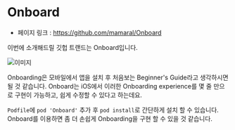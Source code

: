 # Onboard

- 페이지 링크 : https://github.com/mamaral/Onboard

이번에 소개해드릴 깃헙 트랜드는 Onboard입니다.

![이미지](../img/017-13-01.gif)

Onboarding은 모바일에서 앱을 설치 후 처음보는 Beginner's Guide라고 생각하시면 될 것 같습니다.
Onboard는 iOS에서 이러한 Onboarding experience를 몇 줄 만으로 구현이 가능하고, 쉽게 수정할 수 있다고 하는데요.

```Podfile```에 ```pod 'Onboard'``` 추가 후 ```pod install```로 간단하게 설치 할 수 있습니다.
Onboard를 이용하면 좀 더 손쉽게 Onboarding을 구현 할 수 있을 것 같습니다.